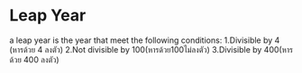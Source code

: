 # Leap Year

a leap year is the year that meet the following conditions:
1.Divisible by 4 (หารด้วย 4 ลงตัว)
2.Not divisible by 100(หารด้วย100ไม่ลงตัว)
3.Divisible by 400(หารด้วย 400 ลงตัว)
